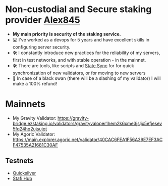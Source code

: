 # Non-custodial and Secure staking provider [Alex845](https://github.com/Phantom1605)
- **My main priority is security of the staking service.**
- 💻 I've worked as a devops for 5 years and have excellent skills in configuring server security.
- 🛠️ I constantly introduce new practices for the reliability of my servers, first in test networks, and with stable operation - in the mainnet.
- 🛠️ There are tools, like scripts and [State Sync](https://github.com/Phantom1605/State-Sync-Snapshots/blob/main/README.md) for for quick synchronization of new validators, or for moving to new servers  
- 💯 In case of a black swan (there will be a slashing of my validator) I will make a 100% refund!

# Mainnets
- My Gravity Validator: https://gravity-bridge.ezstaking.io/validators/gravityvaloper1hem2k6xme3jsljx5efjesev5fq24hq2ujsujqt
- My Agoric Validator: https://main.explorer.agoric.net/validator/40CAC6FEA1F56A39E7EF3ACF47535A21681C30AF

## Testnets
- [Quicksilver](https://testnet.explorer.testnet.run/Quicksilver/staking/quickvaloper1w86wytk7n0hzr8yyjdhxrgwc4j3dgdyr3tgy4h)
- [Stafi Hub](https://testnet-explorer.stafihub.io/stafi-hub-testnet/staking/stafivaloper1rgax77x5tv46t7uvrwsl8ahg8hapnsqdeyejtg)
